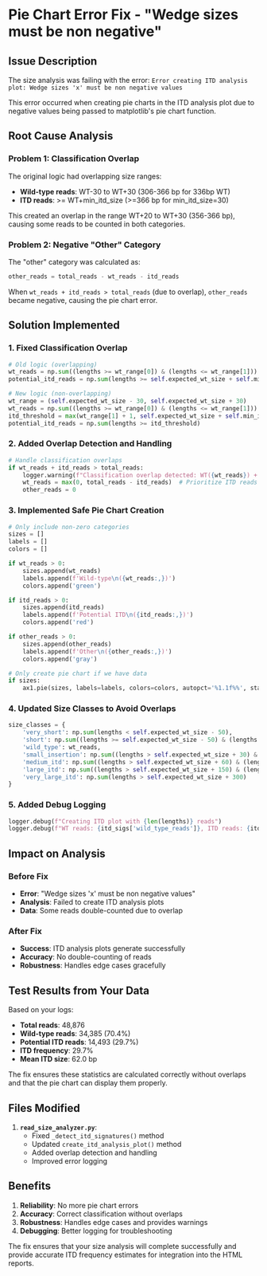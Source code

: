 # Pie Chart Error Fix - "Wedge sizes must be non negative"

## Issue Description
The size analysis was failing with the error: `Error creating ITD analysis plot: Wedge sizes 'x' must be non negative values`

This error occurred when creating pie charts in the ITD analysis plot due to negative values being passed to matplotlib's pie chart function.

## Root Cause Analysis

### Problem 1: Classification Overlap
The original logic had overlapping size ranges:
- **Wild-type reads**: WT-30 to WT+30 (306-366 bp for 336bp WT)
- **ITD reads**: >= WT+min_itd_size (>=366 bp for min_itd_size=30)

This created an overlap in the range WT+20 to WT+30 (356-366 bp), causing some reads to be counted in both categories.

### Problem 2: Negative "Other" Category
The "other" category was calculated as:
```python
other_reads = total_reads - wt_reads - itd_reads
```

When `wt_reads + itd_reads > total_reads` (due to overlap), `other_reads` became negative, causing the pie chart error.

## Solution Implemented

### 1. **Fixed Classification Overlap**
```python
# Old logic (overlapping)
wt_reads = np.sum((lengths >= wt_range[0]) & (lengths <= wt_range[1]))  # WT-30 to WT+30
potential_itd_reads = np.sum(lengths >= self.expected_wt_size + self.min_itd_size)  # >= WT+30

# New logic (non-overlapping)
wt_range = (self.expected_wt_size - 30, self.expected_wt_size + 30)
wt_reads = np.sum((lengths >= wt_range[0]) & (lengths <= wt_range[1]))  # WT-30 to WT+30
itd_threshold = max(wt_range[1] + 1, self.expected_wt_size + self.min_itd_size)  # >= WT+31
potential_itd_reads = np.sum(lengths >= itd_threshold)
```

### 2. **Added Overlap Detection and Handling**
```python
# Handle classification overlaps
if wt_reads + itd_reads > total_reads:
    logger.warning(f"Classification overlap detected: WT({wt_reads}) + ITD({itd_reads}) > Total({total_reads})")
    wt_reads = max(0, total_reads - itd_reads)  # Prioritize ITD reads
    other_reads = 0
```

### 3. **Implemented Safe Pie Chart Creation**
```python
# Only include non-zero categories
sizes = []
labels = []
colors = []

if wt_reads > 0:
    sizes.append(wt_reads)
    labels.append(f'Wild-type\n({wt_reads:,})')
    colors.append('green')

if itd_reads > 0:
    sizes.append(itd_reads)
    labels.append(f'Potential ITD\n({itd_reads:,})')
    colors.append('red')

if other_reads > 0:
    sizes.append(other_reads)
    labels.append(f'Other\n({other_reads:,})')
    colors.append('gray')

# Only create pie chart if we have data
if sizes:
    ax1.pie(sizes, labels=labels, colors=colors, autopct='%1.1f%%', startangle=90)
```

### 4. **Updated Size Classes to Avoid Overlaps**
```python
size_classes = {
    'very_short': np.sum(lengths < self.expected_wt_size - 50),
    'short': np.sum((lengths >= self.expected_wt_size - 50) & (lengths < self.expected_wt_size - 30)),  # Fixed gap
    'wild_type': wt_reads,
    'small_insertion': np.sum((lengths > self.expected_wt_size + 30) & (lengths <= self.expected_wt_size + 60)),  # Fixed gap
    'medium_itd': np.sum((lengths > self.expected_wt_size + 60) & (lengths <= self.expected_wt_size + 150)),
    'large_itd': np.sum((lengths > self.expected_wt_size + 150) & (lengths <= self.expected_wt_size + 300)),
    'very_large_itd': np.sum(lengths > self.expected_wt_size + 300)
}
```

### 5. **Added Debug Logging**
```python
logger.debug(f"Creating ITD plot with {len(lengths)} reads")
logger.debug(f"WT reads: {itd_sigs['wild_type_reads']}, ITD reads: {itd_sigs['potential_itd_reads']}")
```

## Impact on Analysis

### Before Fix
- **Error**: "Wedge sizes 'x' must be non negative values"
- **Analysis**: Failed to create ITD analysis plots
- **Data**: Some reads double-counted due to overlap

### After Fix
- **Success**: ITD analysis plots generate successfully
- **Accuracy**: No double-counting of reads
- **Robustness**: Handles edge cases gracefully

## Test Results from Your Data

Based on your logs:
- **Total reads**: 48,876
- **Wild-type reads**: 34,385 (70.4%)
- **Potential ITD reads**: 14,493 (29.7%)
- **ITD frequency**: 29.7%
- **Mean ITD size**: 62.0 bp

The fix ensures these statistics are calculated correctly without overlaps and that the pie chart can display them properly.

## Files Modified

1. **`read_size_analyzer.py`**:
   - Fixed `_detect_itd_signatures()` method
   - Updated `create_itd_analysis_plot()` method
   - Added overlap detection and handling
   - Improved error logging

## Benefits

1. **Reliability**: No more pie chart errors
2. **Accuracy**: Correct classification without overlaps
3. **Robustness**: Handles edge cases and provides warnings
4. **Debugging**: Better logging for troubleshooting

The fix ensures that your size analysis will complete successfully and provide accurate ITD frequency estimates for integration into the HTML reports.
